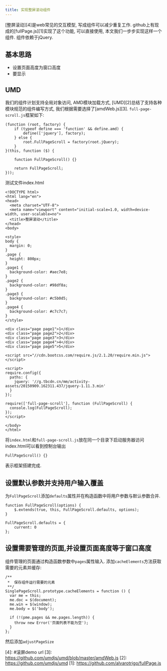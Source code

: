 ```yaml
---
title: 实现整屏滚动组件
---
```


[整屏滚动][4]是web常见的交互模型, 写成组件可以减少重复工作. github上有现成的[fullPage.js][1]实现了这个功能, 可以直接使用, 本文我们一步步实现这样一个组件. 组件依赖于jQuery.

## 基本思路

- 设置页面高度为窗口高度
- 要显示

## UMD

我们的组件计划支持全局对象访问, AMD模块加载方式, [UMD][2]总结了支持各种模块规范的组件编写方式, 我们根据需要选择了[amdWeb.js][3]. `full-page-scroll.js`框架如下:

```
(function (root, factory) {
    if (typeof define === 'function' && define.amd) {
        define(['jquery'], factory);
    } else {
        root.FullPageScroll = factory(root.jQuery);
    }
}(this, function ($) {

    function FullPageScroll() {}

    return FullPageScroll;
}));
```

测试文件index.html

```
<!DOCTYPE html>
<html lang="en">
<head>
  <meta charset="UTF-8">
  <meta name="viewport" content="initial-scale=1.0, width=device-width, user-scalable=no">
  <title>整屏滚动</title>
</head>
<body>

<style>
body {
  margin: 0;
}
.page {
  height: 800px;
}
.page1 {
  background-color: #aec7e8;
}
.page2 {
  background-color: #98df8a;
}
.page3 {
  background-color: #c5b0d5;
}
.page4 {
  background-color: #c7c7c7;
}
</style>

<div class="page page1">1</div>
<div class="page page2">2</div>
<div class="page page3">3</div>
<div class="page page4">4</div>
<div class="page page5">5</div>

<script src="//cdn.bootcss.com/require.js/2.1.20/require.min.js"></script>

<script>
require.config({
  paths: {
    jquery: '//g.tbcdn.cn/mm/activity-assets/20150909.162311.437/jquery-1.11.3.min'
  }
});

require(['full-page-scroll'], function (FullPageScroll) {
  console.log(FullPageScroll);
});
</script>

</body>
</html>
```

将`index.html`和`full-page-scroll.js`放在同一个目录下启动服务器访问index.html可以看到控制台输出

```
FullPageScroll() {}
```

表示框架搭建完成.

## 设置默认参数并支持用户输入覆盖

为`FullPageScroll`添加`defaults`属性并在构造函数中将用户参数与默认参数合并.

```
function FullPageScroll(options) {
    $.extends(true, this, FullPageScroll.defaults, options);
}

FullPageScroll.defaults = {
    current: 0
};
```

## 设置需要管理的页面,并设置页面高度等于窗口高度

组件管理的页面通过构造函数参数中`pages`属性输入. 添加`cacheElements`方法获取需要的元素并缓存:

```
/**
 *  保存组件运行需要的元素
 **/
SinglePageScroll.prototype.cacheElements = function () {
  var me = this;
  me.doc = $(document);
  me.win = $(window);
  me.body = $('body');

  if (!(pme.pages && me.pages.length)) {
    throw new Error('页面列表不能为空');
  }
};
```

然后添加`adjustPageSize`

[4]: #滚屏demo url
[3]: https://github.com/umdjs/umd/blob/master/amdWeb.js
[2]: https://github.com/umdjs/umd
[1]: https://github.com/alvarotrigo/fullPage.js
